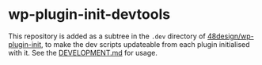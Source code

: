 # wp-plugin-init-devtools

This repository is added as a subtree in the `.dev` directory of [48design/wp-plugin-init](https://github.com/48design/wp-plugin-init), to make the dev scripts updateable from each plugin initialised with it. See the [DEVELOPMENT.md](DEVELOPMENT.md) for usage.
